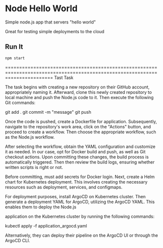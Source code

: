 # Node Hello World

Simple node.js app that servers "hello world"

Great for testing simple deployments to the cloud

## Run It

`npm start`

=============================================================================================================================
Tast Task

The task begins with creating a new repository on their GitHub account, appropriately naming it. Afterward, clone this newly created repository to local machine and push the Node.js code to it. Then execute the following Git commands:

git add .
git commit -m "message"
git push

Once the code is pushed, create a Dockerfile for application. Subsequently, navigate to the repository's work area, click on the "Actions" button, and proceed to create a workflow. Then choose the appropriate workflow, such as the Node.js workflow.

After selecting the workflow, obtain the YAML configuration and customize it as needed. In our case, opt for Docker build and push, as well as Git checkout actions. Upon committing these changes, the build process is automatically triggered. Then  then review the build logs, ensuring whether  written scripts is right or not.

Before committing, must add secrets for Docker login. Next, create a Helm chart for Kubernetes deployment. This involves creating the necessary resources such as deployment, services, and configmaps.

For deployment purposes, install ArgoCD on Kubernetes cluster. Then generate a deployment YAML for ArgoCD, utilizing the ArgoCD YAML. This enables them to deploy the Node.js

application on the Kubernetes cluster by running the following commands: 

kubectl apply -f application_argocd.yaml

Alternatively, they can deploy their pipeline on the ArgoCD UI or through the ArgoCD CLI.
